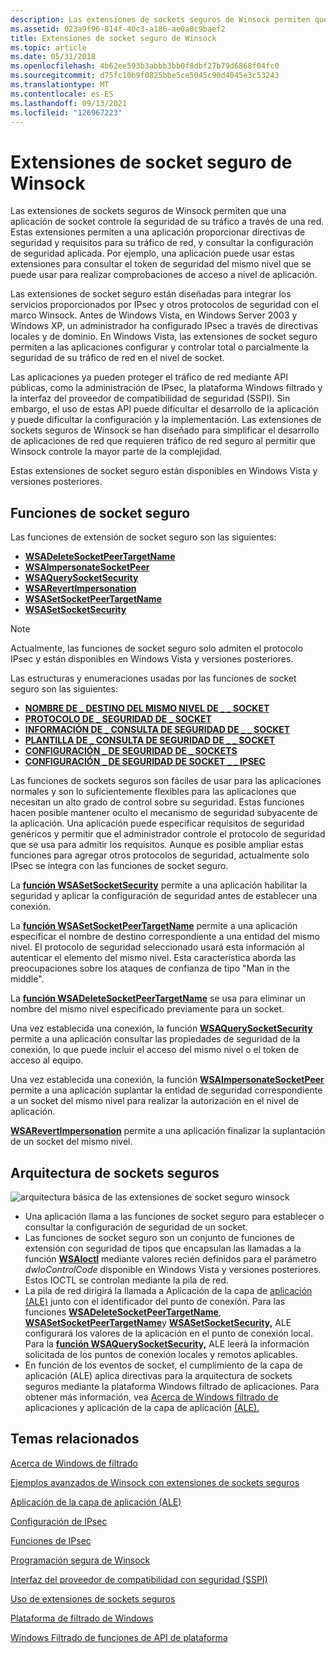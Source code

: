 ```yaml
---
description: Las extensiones de sockets seguros de Winsock permiten que una aplicación de socket controle la seguridad de su tráfico a través de una red.
ms.assetid: 023a9f96-814f-40c3-a186-ae0a0c9baef2
title: Extensiones de socket seguro de Winsock
ms.topic: article
ms.date: 05/31/2018
ms.openlocfilehash: 4b62ee593b3abbb3bb0f8dbf27b79d6868f04fc0
ms.sourcegitcommit: d75fc10b9f0825bbe5ce5045c90d4045e3c53243
ms.translationtype: MT
ms.contentlocale: es-ES
ms.lasthandoff: 09/13/2021
ms.locfileid: "126967223"
---
```

# <a name="winsock-secure-socket-extensions"></a>Extensiones de socket seguro de Winsock

Las extensiones de sockets seguros de Winsock permiten que una aplicación de socket controle la seguridad de su tráfico a través de una red. Estas extensiones permiten a una aplicación proporcionar directivas de seguridad y requisitos para su tráfico de red, y consultar la configuración de seguridad aplicada. Por ejemplo, una aplicación puede usar estas extensiones para consultar el token de seguridad del mismo nivel que se puede usar para realizar comprobaciones de acceso a nivel de aplicación.

Las extensiones de socket seguro están diseñadas para integrar los servicios proporcionados por IPsec y otros protocolos de seguridad con el marco Winsock. Antes de Windows Vista, en Windows Server 2003 y Windows XP, un administrador ha configurado IPsec a través de directivas locales y de dominio. En Windows Vista, las extensiones de socket seguro permiten a las aplicaciones configurar y controlar total o parcialmente la seguridad de su tráfico de red en el nivel de socket.

Las aplicaciones ya pueden proteger el tráfico de red mediante API públicas, como la administración de IPsec, la plataforma Windows filtrado y la interfaz del proveedor de compatibilidad de seguridad (SSPI). Sin embargo, el uso de estas API puede dificultar el desarrollo de la aplicación y puede dificultar la configuración y la implementación. Las extensiones de sockets seguros de Winsock se han diseñado para simplificar el desarrollo de aplicaciones de red que requieren tráfico de red seguro al permitir que Winsock controle la mayor parte de la complejidad.

Estas extensiones de socket seguro están disponibles en Windows Vista y versiones posteriores.

## <a name="secure-socket-functions"></a>Funciones de socket seguro

Las funciones de extensión de socket seguro son las siguientes:

-   [**WSADeleteSocketPeerTargetName**](/windows/desktop/api/Ws2tcpip/nf-ws2tcpip-wsadeletesocketpeertargetname)
-   [**WSAImpersonateSocketPeer**](/windows/desktop/api/Ws2tcpip/nf-ws2tcpip-wsaimpersonatesocketpeer)
-   [**WSAQuerySocketSecurity**](/windows/desktop/api/Ws2tcpip/nf-ws2tcpip-wsaquerysocketsecurity)
-   [**WSARevertImpersonation**](/windows/desktop/api/Ws2tcpip/nf-ws2tcpip-wsarevertimpersonation)
-   [**WSASetSocketPeerTargetName**](/windows/desktop/api/Ws2tcpip/nf-ws2tcpip-wsasetsocketpeertargetname)
-   [**WSASetSocketSecurity**](/windows/desktop/api/Ws2tcpip/nf-ws2tcpip-wsasetsocketsecurity)

> [!Note]  
> Actualmente, las funciones de socket seguro solo admiten el protocolo IPsec y están disponibles en Windows Vista y versiones posteriores.

 

Las estructuras y enumeraciones usadas por las funciones de socket seguro son las siguientes:

-   [**NOMBRE DE \_ DESTINO DEL MISMO NIVEL DE \_ \_ SOCKET**](/windows/desktop/api/Mstcpip/ns-mstcpip-socket_peer_target_name)
-   [**PROTOCOLO DE \_ SEGURIDAD DE \_ SOCKET**](/windows/desktop/api/Mstcpip/ne-mstcpip-socket_security_protocol)
-   [**INFORMACIÓN DE \_ CONSULTA DE SEGURIDAD DE \_ \_ SOCKET**](/windows/desktop/api/Mstcpip/ns-mstcpip-socket_security_query_info)
-   [**PLANTILLA DE \_ CONSULTA DE SEGURIDAD DE \_ \_ SOCKET**](/windows/desktop/api/Mstcpip/ns-mstcpip-socket_security_query_template)
-   [**CONFIGURACIÓN \_ DE SEGURIDAD DE \_ SOCKETS**](/windows/desktop/api/Mstcpip/ns-mstcpip-socket_security_settings)
-   [**CONFIGURACIÓN \_ DE SEGURIDAD DE SOCKET \_ \_ IPSEC**](/windows/desktop/api/Mstcpip/ns-mstcpip-socket_security_settings_ipsec)

Las funciones de sockets seguros son fáciles de usar para las aplicaciones normales y son lo suficientemente flexibles para las aplicaciones que necesitan un alto grado de control sobre su seguridad. Estas funciones hacen posible mantener oculto el mecanismo de seguridad subyacente de la aplicación. Una aplicación puede especificar requisitos de seguridad genéricos y permitir que el administrador controle el protocolo de seguridad que se usa para admitir los requisitos. Aunque es posible ampliar estas funciones para agregar otros protocolos de seguridad, actualmente solo IPsec se integra con las funciones de socket seguro.

La [**función WSASetSocketSecurity**](/windows/desktop/api/Ws2tcpip/nf-ws2tcpip-wsasetsocketsecurity) permite a una aplicación habilitar la seguridad y aplicar la configuración de seguridad antes de establecer una conexión.

La [**función WSASetSocketPeerTargetName**](/windows/desktop/api/Ws2tcpip/nf-ws2tcpip-wsasetsocketpeertargetname) permite a una aplicación especificar el nombre de destino correspondiente a una entidad del mismo nivel. El protocolo de seguridad seleccionado usará esta información al autenticar el elemento del mismo nivel. Esta característica aborda las preocupaciones sobre los ataques de confianza de tipo "Man in the middle".

La [**función WSADeleteSocketPeerTargetName**](/windows/desktop/api/Ws2tcpip/nf-ws2tcpip-wsadeletesocketpeertargetname) se usa para eliminar un nombre del mismo nivel especificado previamente para un socket.

Una vez establecida una conexión, la función [**WSAQuerySocketSecurity**](/windows/desktop/api/Ws2tcpip/nf-ws2tcpip-wsaquerysocketsecurity) permite a una aplicación consultar las propiedades de seguridad de la conexión, lo que puede incluir el acceso del mismo nivel o el token de acceso al equipo.

Una vez establecida una conexión, la función [**WSAImpersonateSocketPeer**](/windows/desktop/api/Ws2tcpip/nf-ws2tcpip-wsaimpersonatesocketpeer) permite a una aplicación suplantar la entidad de seguridad correspondiente a un socket del mismo nivel para realizar la autorización en el nivel de aplicación.

[**WSARevertImpersonation**](/windows/desktop/api/Ws2tcpip/nf-ws2tcpip-wsarevertimpersonation) permite a una aplicación finalizar la suplantación de un socket del mismo nivel.

## <a name="secure-socket-architecture"></a>Arquitectura de sockets seguros

![arquitectura básica de las extensiones de socket seguro winsock](images/ss-arch.png)

-   Una aplicación llama a las funciones de socket seguro para establecer o consultar la configuración de seguridad de un socket.
-   Las funciones de socket seguro son un conjunto de funciones de extensión con seguridad de tipos que encapsulan las llamadas a la función [**WSAIoctl**](/windows/desktop/api/Winsock2/nf-winsock2-wsaioctl) mediante valores recién definidos para el parámetro *dwIoControlCode* disponible en Windows Vista y versiones posteriores. Estos IOCTL se controlan mediante la pila de red.
-   La pila de red dirigirá la llamada a Aplicación de la capa de [aplicación (ALE)](../fwp/application-layer-enforcement--ale-.md) junto con el identificador del punto de conexión. Para las funciones [**WSADeleteSocketPeerTargetName**](/windows/desktop/api/Ws2tcpip/nf-ws2tcpip-wsadeletesocketpeertargetname), [**WSASetSocketPeerTargetName**](/windows/desktop/api/Ws2tcpip/nf-ws2tcpip-wsasetsocketpeertargetname)y [**WSASetSocketSecurity,**](/windows/desktop/api/Ws2tcpip/nf-ws2tcpip-wsasetsocketsecurity) ALE configurará los valores de la aplicación en el punto de conexión local. Para la [**función WSAQuerySocketSecurity,**](/windows/desktop/api/Ws2tcpip/nf-ws2tcpip-wsaquerysocketsecurity) ALE leerá la información solicitada de los puntos de conexión locales y remotos aplicables.
-   En función de los eventos de socket, el cumplimiento de la capa de aplicación (ALE) aplica directivas para la arquitectura de sockets seguros mediante la plataforma Windows filtrado de aplicaciones. Para obtener más información, vea [Acerca de Windows filtrado de](../fwp/about-windows-filtering-platform.md) aplicaciones y aplicación de la capa de aplicación [(ALE).](../fwp/application-layer-enforcement--ale-.md)

## <a name="related-topics"></a>Temas relacionados

<dl> <dt>

[Acerca de Windows de filtrado](../fwp/about-windows-filtering-platform.md)
</dt> <dt>

[Ejemplos avanzados de Winsock con extensiones de sockets seguros](advanced-winsock-samples-using-secure-socket-extensions.md)
</dt> <dt>

[Aplicación de la capa de aplicación (ALE)](../fwp/application-layer-enforcement--ale-.md)
</dt> <dt>

[Configuración de IPsec](../fwp/ipsec-configuration.md)
</dt> <dt>

[Funciones de IPsec](../fwp/fwp-ipsec-functions.md)
</dt> <dt>

[Programación segura de Winsock](secure-winsock-programming.md)
</dt> <dt>

[Interfaz del proveedor de compatibilidad con seguridad (SSPI)](../rpc/security-support-provider-interface-sspi-.md)
</dt> <dt>

[Uso de extensiones de sockets seguros](using-secure-socket-extensions.md)
</dt> <dt>

[Plataforma de filtrado de Windows](../fwp/windows-filtering-platform-start-page.md)
</dt> <dt>

[Windows Filtrado de funciones de API de plataforma](../fwp/fwp-functions.md)
</dt> </dl>

 

 
